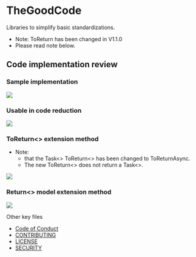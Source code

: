 # TheGoodCode
Libraries to simplify basic standardizations.
* Note: ToReturn has been changed in V1.1.0
* Please read note below.

## Code implementation review
### Sample implementation
<image src="Images/SampleCode.jpg"/>

### Usable in code reduction
<image src="Images/ExampleOfCodeReduction.jpg"/>

### ToReturn<> extension method
* Note:
    * that the Task<> ToReturn<> has been changed to ToReturnAsync.
    * The new ToReturn<> does not return a Task<>.

<image src="Images/ToReturn.jpg"/>

### Return<> model extension method
<image src="Images/ReturnModel.jpg"/>

Other key files
* [Code of Conduct](CODE_OF_CONDUCT.md)
* [CONTRIBUTING](CONTRIBUTING.md)
* [LICENSE](LICENSE)
* [SECURITY](SECURITY.md)

